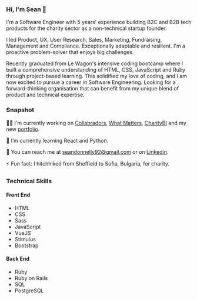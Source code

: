 ### Hi, I'm Sean 👋

I'm  a Software Engineer with 5 years’ experience building B2C and B2B tech products for the charity sector as a non-technical startup founder. 

I led Product, UX, User Research, Sales, Marketing, Fundraising, Management and Compliance. Exceptionally adaptable and resilient. I'm a proactive problem-solver that enjoys big challenges. 

Recently graduated from Le Wagon's intensive coding bootcamp where I built a comprehensive understanding of HTML, CSS, JavaScript and Ruby through project-based learning. This solidified my love of coding, and I am now excited to pursue a career in Software Engineering. Looking for a forward-thinking organisation that can benefit from my unique blend of product and technical expertise.

### Snapshot

👷🏻 I'm currently working on [Collabradors](https://www.collabradors.co.uk), [What Matters](https://www.dwmatters.com), [CharityBI](https://www.charity.bi) and my new [portfolio](https://www.seandonnelly.co.uk).

🌱 I’m currently learning React and Python.

📧 You can reach me at seandonnelly92@gmail.com or on [Linkedin](https://www.linkedin.com/in/seandonnelly92).

⚡ Fun fact: I hitchhiked from Sheffield to Sofia, Bulgaria, for charity. 

### Technical Skills
#### Front End
- HTML
- CSS
- Sass
- JavaScript
- VueJS
- Stimulus
- Bootstrap

#### Back End
- Ruby
- Ruby on Rails
- SQL
- PostgreSQL



<!--
**seandonnelly92/seandonnelly92** is a ✨ _special_ ✨ repository because its `README.md` (this file) appears on your GitHub profile.

Here are some ideas to get you started:

- 🔭 I’m currently working on ...
- 🌱 I’m currently learning ...
- 👯 I’m looking to collaborate on ...
- 🤔 I’m looking for help with ...
- 💬 Ask me about ...
- 📫 How to reach me: ...
- 😄 Pronouns: ...
- ⚡ Fun fact: ...
-->
